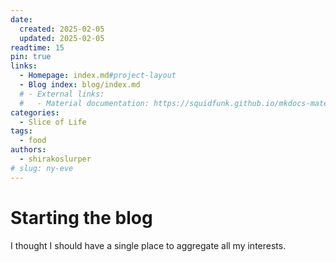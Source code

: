 ```yaml
---
date:
  created: 2025-02-05
  updated: 2025-02-05
readtime: 15
pin: true
links:
  - Homepage: index.md#project-layout
  - Blog index: blog/index.md
  # - External links:
  #   - Material documentation: https://squidfunk.github.io/mkdocs-material
categories:
  - Slice of Life
tags:
  - food
authors:
  - shirakoslurper
# slug: ny-eve
---
```


# Starting the blog

I thought I should have a single place to aggregate all my interests.